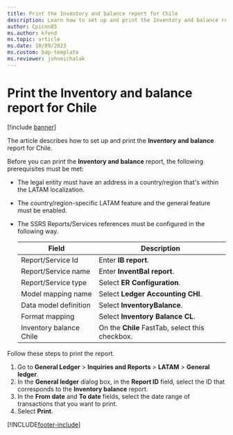 ```yaml
---
title: Print the Inventory and balance report for Chile
description: Learn how to set up and print the Inventory and balance report for Chile, including an outline on prerequisites and a table that defines various fields.
author: Cpicon85
ms.author: kfend
ms.topic: article
ms.date: 10/09/2023 
ms.custom: bap-template
ms.reviewer: johnmichalak
---
```


# Print the Inventory and balance report for Chile

[!include [banner](../../includes/banner.md)]

The article describes how to set up and print the **Inventory and balance** report for Chile.

Before you can print the **Inventory and balance** report, the following prerequisites must be met:

- The legal entity must have an address in a country/region that's within the LATAM localization.
- The country/region-specific LATAM feature and the general feature must be enabled.
- The SSRS Reports/Services references must be configured in the following way.

    | Field | Description |
    | ------| ----------- |
    | Report/Service Id | Enter **IB report**. |
    | Report/Service name | Enter **InventBal report**. |
    | Report/Service type | Select **ER Configuration**. |
    | Model mapping name | Select **Ledger Accounting CHI**. |
    | Data model definition | Select **InventoryBalance**. |
    | Format mapping | Select **Inventory Balance CL**. |
    | Inventory balance Chile | On the **Chile** FastTab, select this checkbox. |

Follow these steps to print the report.

1. Go to **General Ledger** \> **Inquiries and Reports** \> **LATAM** \> **General ledger**.
2. In the **General ledger** dialog box, in the **Report ID** field, select the ID that corresponds to the **Inventory balance** report.
3. In the **From date** and **To date** fields, select the date range of transactions that you want to print.
4. Select **Print**.

[!INCLUDE[footer-include](../../../includes/footer-banner.md)]
